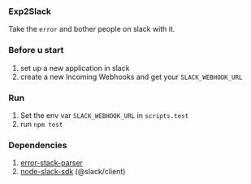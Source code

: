 ### Exp2Slack

Take the `error` and bother people on slack with it.

### Before u start

1. set up a new application in slack
2. create a new Incoming Webhooks and get your `SLACK_WEBHOOK_URL`

### Run

1. Set the env var `SLACK_WEBHOOK_URL` in `scripts.test`
2. run `npm test`

### Dependencies

1. [error-stack-parser](https://github.com/stacktracejs/error-stack-parser)
2. [node-slack-sdk](https://github.com/slackapi/node-slack-sdk) (@slack/client)

